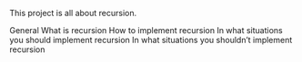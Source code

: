 This project is all about recursion.

General
What is recursion
How to implement recursion
In what situations you should implement recursion
In what situations you shouldn’t implement recursion
